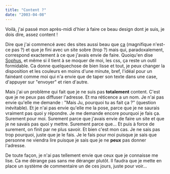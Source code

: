 ```yaml
---
title: "Content ?"
date: "2003-04-08"
---
```


Voilà, j'ai passé mon après-midi d'hier à faire ce beau design dont je suis, je dois dire, assez content !

Dire que j'ai commencé avec des sites aussi beau que [ça](http://www.civilisation-romaine.fr.st/) (magnifique n'est-ce pas ?) et que je fini avec un site sobre (trop ?) mais qui, paradoxalement, correspond exactement à ce que j'avais envie de faire. Quoiqu'en dise [Sophus](http://thesophus.free.fr/), et même si il tient à se moquer de moi, les css, ça reste un outil formidable. Ca donne quelquechose de bien lisse et tout, je peux changer la disposition et les couleurs en moins d'une minute, bref, l'idéal pour un fainéant comme moi qui n'a envie que de taper son texte dans une case, d'appuyer sur "envoyer" et rien d'autre.

Mais j'ai un problème qui fait que je ne suis pas **totalement** content. C'est que je ne peux pas diffuser l'adresse. Et ma réticence a un nom. Je n'ai pas envie qu'elle me demande : "Mais Ju, pourquoi tu as fait ça ?" (question inévitable). Et je n'ai pas envie qu'elle me la pose, parce que je ne saurais vraiment pas quoi y répondre. Je me demande encore pourquoi je fais ça. Surement pour moi. Surement parce que j'avais envie de faire un site et que je ne savais pas quoi y mettre. Surement parce que... Et puis à force de surement, on finit par ne plus savoir. Et bien c'est mon cas. Je ne sais pas trop pourquoi, juste que je le fais. Je le fais pour moi puisque je sais que personne ne viendra lire puisque je sais que je ne **peux** pas donner l'adresse.

De toute façon, je n'ai pas tellement envie que ceux que je connaisse me lise. Ca me dérange pas sans me déranger plutôt. Il faudra que je mette en place un système de commentaire un de ces jours, juste pour voir...
